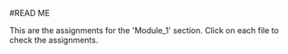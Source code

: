 #READ ME

This are the assignments for the 'Module_1' section. Click on each file to check the assignments.
